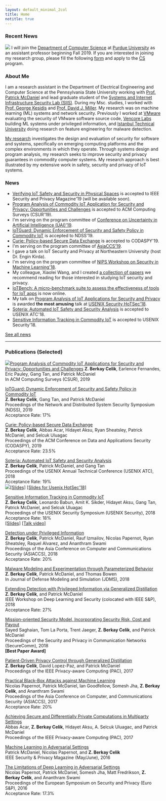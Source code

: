 ```yaml
---
layout: default_minimal_2col
title: Home
notitle: true
---
```

### Recent News
<img src="https://raw.github.com/secure-software-engineering/DroidBench/develop/new.gif"/> I will join the [Department of Computer Science](https://www.cs.purdue.edu/) at [Purdue University](https://www.purdue.edu/) as an assistant professor beginning Fall 2019. If you are interested in joining my research group, please fill the following [form](https://forms.gle/dwXkUCKx2XxWuQW67) and apply to the [CS](https://www.cs.purdue.edu/graduate/admission/steps.html) program.

### About Me
I am a research assistant in the Department of Electrical Engineering and Computer Science at the Pennsylvania State University working with [Prof. Patrick McDaniel](http://www.patrickmcdaniel.org/) and lead graduate student of the [Systems and Internet Infrastructure Security Lab (SIIS)](http://siis.cse.psu.edu/people.html). During my Msc. studies, I worked with [Prof. George Kesidis](http://www.cse.psu.edu/~gik2/) and [Prof. David J. Miller](http://www.ee.psu.edu/directory/FacultyInfo/Miller/MillerProfilePage.aspx). My research was on machine learning (ML) systems and network security. Previously I worked at [VMware](https://www.vmware.com/) evaluating the security of VMware software source code, [Vencore Labs](https://www.perspectalabs.com/) building ML systems under privileged information, and [Istanbul Technical University](http://www.itu.edu.tr/en/) doing research on feature engineering for malware detection.

[My research](/pages/research) investigates the design and evaluation of security for software and systems, specifically on emerging computing platforms and the complex environments in which they operate. Through systems design and program analysis, my research seeks to improve security and privacy guarantees in commodity computer systems. My research approach is best illustrated by my extensive work in safety, security and privacy of IoT systems.


### News
- [Verifying IoT Safety and Security in Physical Spaces](https://beerkay.github.io/) is accepted to IEEE Security and Privacy Magazine'19 (will be available soon).
- [Program Analysis of Commodity IoT Application for Security and Privacy: Opportunities and Challenges](https://arxiv.org/pdf/1809.06962.pdf) is accepted to ACM Computing Surveys (CSUR'19).
- I'm serving on the program committee of [Conference on Uncertainty in Artificial Intelligence (UAI)'19](http://auai.org/uai2019/).
- [IoTGuard: Dynamic Enforcement of Security and Safety Policy in Commodity IoT](https://www.ndss-symposium.org/wp-content/uploads/2019/02/ndss2019_07A-1_Celik_paper.pdf) is accepted to NDSS'19. 
- [Curie: Policy-based Secure Data Exchange](https://arxiv.org/pdf/1702.08342.pdf) is accepted to CODASPY'19.
- I'm serving on the program committee of [AsiaCCS'19](https://asiaccs2019.blogs.auckland.ac.nz/).
- I gave a talk on IoT Security and Privacy at Northeastern University (host Dr. Engin Kirda).
- I'm serving on the program committee of [NIPS Workshop on Security in Machine Learning'18](https://secml2018.github.io/).
- My colleague, Xiaolei Wang, and I created [a collection of papers](https://github.com/Beerkay/IoTResearch/blob/master/README.md) we recommend reading for those interested in studying IoT security and privacy.
- [IoTBench: A micro-benchmark suite to assess the effectiveness of tools for IoT apps](https://github.com/IoTBench/IoTBench-test-suite) is now online.
- My talk on [Program Analysis of IoT Applications for Security and Privacy](https://www.usenix.org/sites/default/files/conference/protected-files/hotsec18_slides_celik.pdf) is awarded **the most amusing** talk at [USENIX Security HoTSec'18](https://www.usenix.org/conference/hotsec18/summit-program).
- [Soteria: Automated IoT Safety and Security Analysis](https://www.usenix.org/system/files/conference/atc18/atc18-celik.pdf) is accepted to USENIX ATC'18.
- [Sensitive Information Tracking in Commodity IoT](https://www.usenix.org/system/files/conference/usenixsecurity18/sec18-celik.pdf) is accepted to USENIX Security'18.

[See all news](/pages/news)

---

### Publications (Selected)

<img src="https://raw.github.com/secure-software-engineering/DroidBench/develop/new.gif"/>[Program Analysis of Commodity IoT Applications for Security and Privacy: Opportunities and Challenges](https://arxiv.org/pdf/1809.06962.pdf)
**Z. Berkay Celik**, Earlence Fernandes, Eric Pauley, Gang Tan, and Patrick McDaniel<br />
In ACM Computing Surveys (CSUR), 2019<br />

[IoTGuard: Dynamic Enforcement of Security and Safety Policy in Commodity IoT](https://www.ndss-symposium.org/wp-content/uploads/2019/02/ndss2019_07A-1_Celik_paper.pdf)<br />
**Z. Berkay Celik**, Gang Tan, and Patrick McDaniel<br />
Proceedings of the Network and Distributed System Security Symposium (NDSS), 2019<br />
Acceptance Rate: 17% <br />

[Curie: Policy-based Secure Data Exchange](https://arxiv.org/pdf/1702.08342.pdf)<br />
**Z. Berkay Celik**, Abbas Acar, Hidayet Aksu, Ryan Sheatsley, Patrick McDaniel, and Selcuk Uluagac<br />
Proceedings of the ACM Conference on Data and Applications Security (CODASPY), 2019<br />
Acceptance Rate: 23.5% <br />

[Soteria: Automated IoT Safety and Security Analysis](https://www.usenix.org/system/files/conference/atc18/atc18-celik.pdf)<br />
**Z. Berkay Celik**, Patrick McDaniel, and Gang Tan<br />
Proceedings of the USENIX Annual Technical Conference (USENIX ATC), 2018<br />
Acceptance Rate: 19% <br />
<img src="https://raw.github.com/secure-software-engineering/DroidBench/develop/new.gif"/>[[Slides]](https://www.usenix.org/sites/default/files/conference/protected-files/atc18_slides_celik.pdf) [[Slides for Usenix HotSec'18]](https://www.usenix.org/sites/default/files/conference/protected-files/hotsec18_slides_celik.pdf)

[Sensitive Information Tracking in Commodity IoT](https://www.usenix.org/system/files/conference/usenixsecurity18/sec18-celik.pdf)<br />
**Z. Berkay Celik**, Leonardo Babun, Amit K. Sikder, Hidayet Aksu, Gang Tan, Patrick McDaniel, and Selcuk Uluagac<br />
Proceedings of the USENIX Security Symposium (USENIX Security), 2018<br />
Acceptance Rate: 18% <br />
[[Slides]](https://www.usenix.org/sites/default/files/conference/protected-files/security18_slides_celik.pdf) [[Talk video]](https://www.youtube.com/watch?v=ggsoDoOBdTo)

[Detection under Privileged Information](https://arxiv.org/pdf/1603.09638.pdf)<br />
**Z. Berkay Celik**,  Patrick McDaniel, Rauf Izmailov, Nicolas Papernot, Ryan Sheatsley, Raquel Alvarez, and Ananthram Swami<br />
Proceedings of the Asia Conference on Computer and Communications Security (ASIACCS), 2018<br />
Acceptance Rate: 20%

[Malware Modeling and Experimentation through Parameterized Behavior](https://beerkay.github.io/papers/Celik17_JDMS.pdf)<br />
**Z. Berkay Celik**, Patrick McDaniel, and Thomas Bowen<br />
In Journal of Defense Modeling and Simulation (JDMS), 2018

[Extending Detection with Privileged Information via Generalized Distillation](https://arxiv.org/pdf/1603.09638.pdf)<br />
**Z. Berkay Celik**, and Patrick McDaniel<br />
IEEE Workshop on Deep Learning and Security (colocated with IEEE S&P), 2018<br />
Acceptance Rate: 27%

[Mission-oriented Security Model, Incorporating Security Risk, Cost and Payout](http://www.cse.psu.edu/~trj1/papers/securecomm18.pdf)<br />
Sayed Saghaian, Tom La Porta, Trent Jaeger, **Z. Berkay Celik**, and Patrick McDaniel<br />
Proceedings of the Security and Privacy in Communication Networks (SecureComm), 2018<br />
**[Best Paper Award]**

[Patient-Driven Privacy Control through Generalized Distillation](https://arxiv.org/pdf/1611.08648.pdf)<br />
**Z. Berkay Celik**, David Lopez-Paz, and Patrick McDaniel<br />
Proceedings of the  IEEE Privacy-aware Computing (PAC), 2017

[Practical Black-Box Attacks against Machine Learning](https://arxiv.org/pdf/1602.02697.pdf)<br />
Nicolas Papernot, Patrick McDaniel, Ian Goodfellow, Somesh Jha, **Z. Berkay Celik**, and Ananthram Swami<br />
Proceedings of the  Asia Conference on Computer, and Communications Security (ASIACCS), 2017<br />
Acceptance Rate: 20%

[Achieving Secure and Differentially Private Computations in Multiparty Settings](https://arxiv.org/pdf/1707.01871.pdf)<br />
Abbas Acar, **Z. Berkay Celik**,  Hidayet Aksu, A. Selcuk Uluagac, and Patrick McDaniel<br />
Proceedings of the IEEE Privacy-aware Computing (PAC), 2017

[Machine Learning in Adversarial Settings](http://www.patrickmcdaniel.org/pubs/ieeespmag16.pdf)<br />
Patrick McDaniel, Nicolas Papernot, and **Z. Berkay Celik**<br />
IEEE Security & Privacy Magazine (May/June), 2016

[The Limitations of Deep Learning in Adversarial Settings](https://arxiv.org/pdf/1511.07528.pdf)<br />
Nicolas Papernot, Patrick McDaniel, Somesh Jha,  Matt Fredrikson, **Z. Berkay Celik**, and Ananthram Swami<br />
Proceedings of the  European Symposium on Security and Privacy (Euro S&P), 2016<br />
Acceptance Rate: 17.3%


<!---
Posters missing:
<a href="/personal/files/Berkay-Celik-Resume.pdf">Curriculum Vitae</a><br/>
### Posters
## DLS
## CRA
## VENCORE LABS
## VMWARE
Generally, I am interested in developing secure systems through program analysis and machine learning. My recent work seeks to improve safety, security, and privacy guarantees in IoT systems.
-->
<!-- Global site tag (gtag.js) - Google Analytics -->
<script async src="https://www.googletagmanager.com/gtag/js?id=UA-56069371-2"></script>
<script>
  window.dataLayer = window.dataLayer || [];
  function gtag(){dataLayer.push(arguments);}
  gtag('js', new Date());

  gtag('config', 'UA-56069371-2');
</script>

